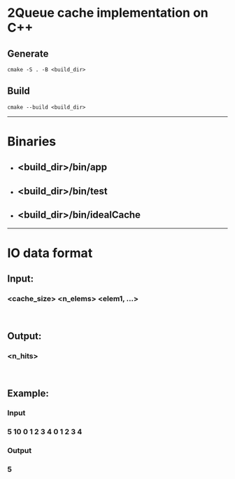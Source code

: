# 2Queue cache implementation on C++

## Generate

    cmake -S . -B <build_dir>

## Build

    cmake --build <build_dir>

<hr>

# Binaries

- ## <build_dir>/bin/app
- ## <build_dir>/bin/test
- ## <build_dir>/bin/idealCache

<hr>

# IO data format

## **Input**:
### <cache_size> <n_elems> <elem1, ...>
<br>

## **Output**:
### <n_hits>
<br>

## **Example**:
### Input
### 5 10 0 1 2 3 4 0 1 2 3 4
### Output
### 5